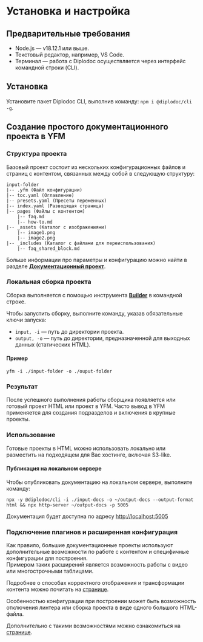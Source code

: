 # Установка и настройка

## Предварительные требования

- Node.js — v18.12.1 или выше.
- Текстовый редактор, например, VS Code.
- Терминал — работа с Diplodoc осуществляется через интерфейс командной строки (CLI).

## Установка

Установите пакет Diplodoc CLI, выполнив команду: `npm i @diplodoc/cli -g`.

## Создание простого документационного проекта в YFM

### Структура проекта

Базовый проект состоит из нескольких конфигурационных файлов и страниц с контентом, связанных между собой в следующую структуру: 

```
input-folder
|-- .yfm (Файл конфигурации)
|-- toc.yaml (Оглавление)
|-- presets.yaml (Пресеты переменных)
|-- index.yaml (Разводящая страница)
|-- pages (Файлы с контентом)
    |-- faq.md
    |-- how-to.md
|-- _assets (Каталог с изображениями)
    |-- image1.png
    |-- image2.png
|-- _includes (Каталог с файлами для переиспользования)
    |-- faq_shared_block.md
```

Больше информации про параметры и конфигурацию можно найти в разделе [**Документационный проект**](./project/index.md). 

### Локальная сборка проекта 

Сборка выполняется с помощью инструмента [**Builder**](tools/docs/index.md) в командной строке.

Чтобы запустить сборку, выполните команду, указав обязательные ключи запуска:


- `input, -i` — путь до директории проекта.
- `output, -o` — путь до директории, предназначенной для выходных данных (статических HTML).

#### Пример

```
yfm -i ./input-folder -o ./ouput-folder
```

### Результат 

После успешного выполнения работы сборщика появляется или готовый проект HTML или проект в YFM.
Часто вывод в YFM применяется для создания подразделов и включения в крупные проекты. 

### Использование

Готовые проекты в HTML можно использовать локально или разместить на подходящем для Вас хостинге, включая S3-like.

#### Публикация на локальном сервере

Чтобы опубликовать документацию на локальном сервере, выполните команду:
   
```
npx -y @diplodoc/cli -i ./input-docs -o ~/output-docs --output-format html && npx http-server ~/output-docs -p 5005
```

Документация будет доступна по адресу <http://localhost:5005>

### Подключение плагинов и расширенная конфигурация

Как правило, большие документационные проекты используют дополнительные возможности по работе с контентом и специфичные конфигурации для построения.  
Примером таких расширений является возможность работы с видео или многострочными таблицами.

Подробнее о способах корректного отображения и трансформации контента можно почитать на [странице](./plugins/index.md).

Особенностью конфигурации при построении может быть возможность отключения линтера или сборка проекта в виде одного большого HTML-файла.

Дополнительно с такими возможностями можно ознакомиться на [странице](./settings.md).
